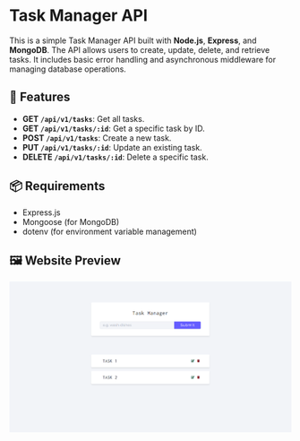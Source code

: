 # Task Manager API

This is a simple Task Manager API built with **Node.js**, **Express**, and **MongoDB**. The API allows users to create, update, delete, and retrieve tasks. It includes basic error handling and asynchronous middleware for managing database operations.

## 🚀 Features

- **GET `/api/v1/tasks`**: Get all tasks.
- **GET `/api/v1/tasks/:id`**: Get a specific task by ID.
- **POST `/api/v1/tasks`**: Create a new task.
- **PUT `/api/v1/tasks/:id`**: Update an existing task.
- **DELETE `/api/v1/tasks/:id`**: Delete a specific task.

## 📦 Requirements
- Express.js
- Mongoose (for MongoDB)
- dotenv (for environment variable management)

## 🖼️ Website Preview

![Website Screenshot](./screen/github.PNG)
